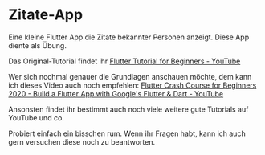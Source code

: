 # Zitate-App

Eine kleine Flutter App die Zitate bekannter Personen anzeigt. Diese App diente als Übung. 

Das Original-Tutorial findet ihr [Flutter Tutorial for Beginners - YouTube](https://www.youtube.com/playlist?list=PL4cUxeGkcC9jLYyp2Aoh6hcWuxFDX6PBJ)

Wer sich nochmal genauer die Grundlagen anschauen möchte, dem kann ich dieses Video auch noch empfehlen: [Flutter Crash Course for Beginners 2020 - Build a Flutter App with Google&#39;s Flutter &amp; Dart - YouTube](https://www.youtube.com/watch?v=x0uinJvhNxI)

Ansonsten findet ihr bestimmt auch noch viele weitere gute Tutorials auf YouTube und co. 

Probiert einfach ein bisschen rum. Wenn ihr Fragen habt, kann ich auch gern versuchen diese noch zu beantworten. 

